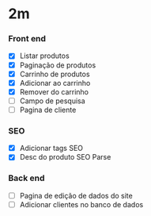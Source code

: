 # 2m

### Front end

- [X] Listar produtos
- [X] Paginação de produtos
- [X] Carrinho de produtos
- [X] Adicionar ao carrinho
- [X] Remover do carrinho
- [ ] Campo de pesquisa
- [ ] Pagina de cliente

### SEO

- [X] Adicionar tags SEO
- [X] Desc do produto SEO Parse

### Back end

- [ ] Pagina de edição de dados do site
- [ ] Adicionar clientes no banco de dados